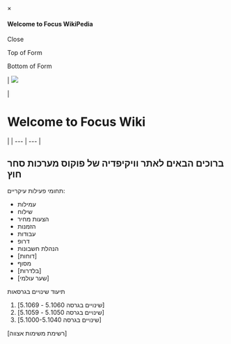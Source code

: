 <!-- TITLE: Home -->
<!-- SUBTITLE: A quick summary of Home -->

×

#### Welcome to Focus WikiPedia


Close

Top of Form

Bottom of Form

|
 ![](./)


 |
# Welcome to Focus Wiki
 |
| --- | --- |

## ברוכים הבאים לאתר וויקיפדיה של פוקוס מערכות סחר חוץ

תחומי פעילות עיקריים:

- עמילות
- שילוח
- הצעות מחיר
- הזמנות
- עבודות
- דרופ
- הנהלת חשבונות
- [דוחות]
- מסוף
- [בלדרות]
- [שער עולמי]

תיעוד שינויים בגרסאות

1. [שינויים בגרסה 5.1060 - 5.1069]
2. [שינויים בגרסה 5.1050 - 5.1059]
3. [שינויים בגרסה 5.1000-5.1040]


[רשימת משימות אצווה]